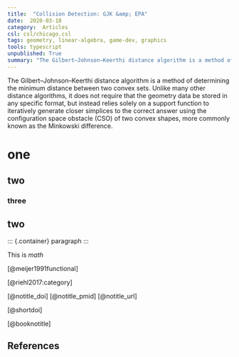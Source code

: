 ```yaml
---
title:  "Collision Detection: GJK &amp; EPA"
date:  2020-03-18
category:  Articles
csl: csl/chicago.csl
tags: geometry, linear-algebra, game-dev, graphics
tools: typescript
unpublished: True
summary: "The Gilbert–Johnson–Keerthi distance algorithm is a method of determining the minimum distance between two convex sets. Unlike many other distance algorithms, it does not require that the geometry data be stored in any specific format, but instead relies solely on a support function to iteratively generate closer simplices to the correct answer using the configuration space obstacle (CSO) of two convex shapes, more commonly known as the Minkowski difference."
---
```


The Gilbert–Johnson–Keerthi distance algorithm is a method of determining the minimum distance between two convex sets. Unlike many other distance algorithms, it does not require that the geometry data be stored in any specific format, but instead relies solely on a support function to iteratively generate closer simplices to the correct answer using the configuration space obstacle (CSO) of two convex shapes, more commonly known as the Minkowski difference.

# one
## two
### three
## two

::: {.container}
paragraph
:::

This is $math$

[@meijer1991functional]

[@riehl2017:category] 

[@notitle_doi]
[@notitle_pmid]
[@notitle_url]

[@shortdoi]

[@booknotitle]

## References